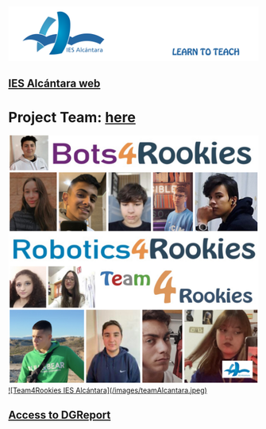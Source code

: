 ![Título IES ALCÁNTARA](/images/LearnToTeach.png)

## [IES Alcántara web]

[IES Alcántara web]: http://www.murciaeduca.es/iesalcantara/sitio/

# Project Team: [here](Team.md)

<a href="Team.md">
  <img src="/images/teamAlcantara.jpeg">
![Team4Rookies IES Alcántara](/images/teamAlcantara.jpeg)
</a>



## [Access to DGReport]

[Access to DGReport]: https://github.com/Robotics4Rookies/iesalcantara_20_21/blob/main/DGSpecialist/DGReport.md
